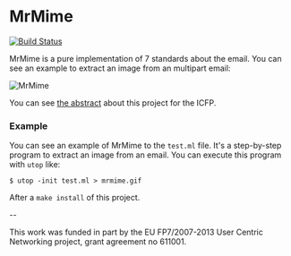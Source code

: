 MrMime
======

[![Build Status](https://travis-ci.org/oklm-wsh/MrMime.svg)](https://travis-ci.org/oklm-wsh/MrMime)

MrMime is a pure implementation of 7 standards about the email. You can see an example to extract an image from an multipart email:

![MrMime](http://img.isomorphis.me/GAGeU.gif)

You can see [the abstract](http://din.osau.re/mrmime.pdf) about this project for the ICFP.

### Example

You can see an example of MrMime to the `test.ml` file. It's a step-by-step program to extract an image from an email. You can execute this program with `utop` like:

```
$ utop -init test.ml > mrmime.gif
```

After a `make install` of this project.

--

This work was funded in part by the EU FP7/2007-2013 User Centric Networking project, grant agreement no 611001.
